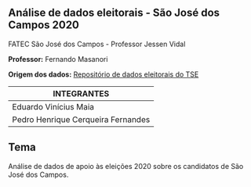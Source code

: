 ## Análise de dados eleitorais - São José dos Campos 2020

FATEC São José dos Campos - Professor Jessen Vidal

**Professor:** Fernando Masanori

**Origem dos dados:** [Repositório de dados eleitorais do TSE](https://www.tse.jus.br/eleicoes/estatisticas/repositorio-de-dados-eleitorais-1)

| **INTEGRANTES** |
|---------------------------------------------------|
| Eduardo Vinícius Maia |
| Pedro Henrique Cerqueira Fernandes |

## Tema

Análise de dados de apoio às eleições 2020 sobre os candidatos de São José dos Campos.
